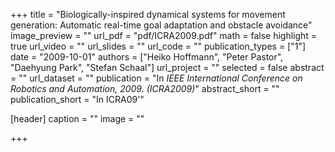 +++
title = "Biologically-inspired dynamical systems for movement generation: Automatic real-time goal adaptation and obstacle avoidance"
image_preview = ""
url_pdf = "pdf/ICRA2009.pdf"
math = false
highlight = true
url_video = ""
url_slides = ""
url_code = ""
publication_types = ["1"]
date = "2009-10-01"
authors = ["Heiko Hoffmann", "Peter Pastor", "Daehyung Park", "Stefan Schaal"]
url_project = ""
selected = false
abstract = ""
url_dataset = ""
publication = "In *IEEE International Conference on Robotics and Automation, 2009. (ICRA2009)*"
abstract_short = ""
publication_short = "In ICRA09'"

[header]
  caption = ""
  image = ""

+++

